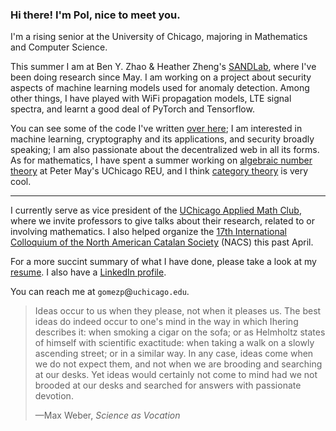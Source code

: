 ### Hi there! I'm Pol, nice to meet you.

I'm a rising senior at the University of Chicago, majoring in Mathematics and Computer Science.

This summer I am at Ben Y. Zhao & Heather Zheng's [SANDLab](http://sandlab.cs.uchicago.edu/), where I've been doing research since May. I am working on a project about security aspects of machine learning models used for anomaly detection. Among other things, I have played with WiFi propagation models, LTE signal spectra, and learnt a good deal of PyTorch and Tensorflow.

You can see some of the code I've written [over here](/about#projects); I am interested in machine learning, cryptography and its applications, and security broadly speaking; I am also passionate about the decentralized web in all its forms. As for mathematics, I have spent a summer working on [algebraic number theory](https://github.com/aszkid/number_theory) at Peter May's UChicago REU, and I think [category theory](https://github.com/aszkid/polynomial-functor-notes) is very cool.

---

I currently serve as vice president of the [UChicago Applied Math Club](https://ucamc.github.io), where we invite professors to give talks about their research, related to or involving mathematics. I also helped organize the [17th International Colloquium of the North American Catalan Society](https://voices.uchicago.edu/nacs2019/) (NACS) this past April.

For a more succint summary of what I have done, please take a look at my [resume](/polgomez_CV.pdf). I also have a [LinkedIn profile](https://www.linkedin.com/in/gomezp/).

You can reach me at `gomezp`@`uchicago.edu`.

> Ideas occur to us when they please, not when it pleases us. The best ideas do indeed occur to one's mind in the way in which Ihering describes it: when smoking a cigar on the sofa; or as Helmholtz states of himself with scientific exactitude: when taking a walk on a slowly ascending street; or in a similar  way. In any case, ideas come when we do not expect them, and not when we are brooding and searching at our desks. Yet ideas would certainly not come to mind had we not brooded at our desks and searched for answers with passionate devotion.
> <br><p class="has-text-right">—Max Weber, <i>Science as Vocation</i></p>
